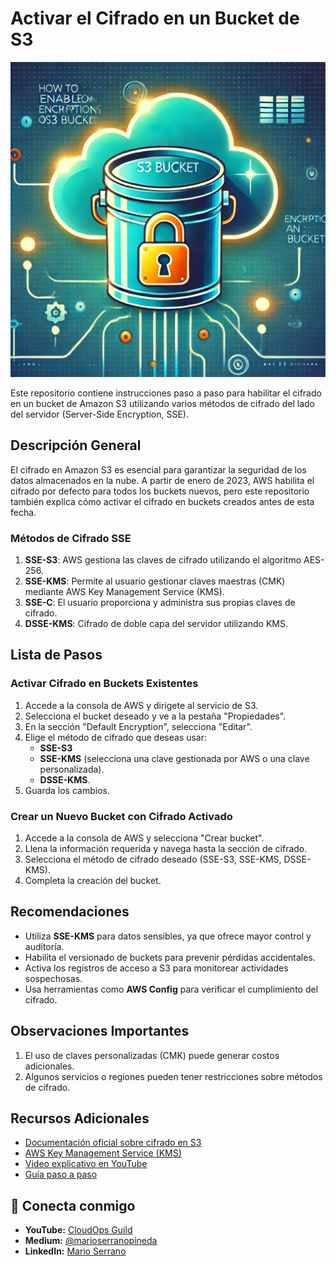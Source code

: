 # Activar el Cifrado en un Bucket de S3

![Activar cifrado en un bucket S3](imagenes/activar_cifrado_bucket.png)

Este repositorio contiene instrucciones paso a paso para habilitar el cifrado en un bucket de Amazon S3 utilizando varios métodos de cifrado del lado del servidor (Server-Side Encryption, SSE).

## Descripción General

El cifrado en Amazon S3 es esencial para garantizar la seguridad de los datos almacenados en la nube. A partir de enero de 2023, AWS habilita el cifrado por defecto para todos los buckets nuevos, pero este repositorio también explica cómo activar el cifrado en buckets creados antes de esta fecha.

### Métodos de Cifrado SSE

1. **SSE-S3**: AWS gestiona las claves de cifrado utilizando el algoritmo AES-256.
2. **SSE-KMS**: Permite al usuario gestionar claves maestras (CMK) mediante AWS Key Management Service (KMS).
3. **SSE-C**: El usuario proporciona y administra sus propias claves de cifrado.
4. **DSSE-KMS**: Cifrado de doble capa del servidor utilizando KMS.

## Lista de Pasos

### Activar Cifrado en Buckets Existentes

1. Accede a la consola de AWS y dirígete al servicio de S3.
2. Selecciona el bucket deseado y ve a la pestaña "Propiedades".
3. En la sección "Default Encryption", selecciona "Editar".
4. Elige el método de cifrado que deseas usar:
   - **SSE-S3**
   - **SSE-KMS** (selecciona una clave gestionada por AWS o una clave personalizada).
   - **DSSE-KMS**.
5. Guarda los cambios.

### Crear un Nuevo Bucket con Cifrado Activado

1. Accede a la consola de AWS y selecciona "Crear bucket".
2. Llena la información requerida y navega hasta la sección de cifrado.
3. Selecciona el método de cifrado deseado (SSE-S3, SSE-KMS, DSSE-KMS).
4. Completa la creación del bucket.

## Recomendaciones

- Utiliza **SSE-KMS** para datos sensibles, ya que ofrece mayor control y auditoría.
- Habilita el versionado de buckets para prevenir pérdidas accidentales.
- Activa los registros de acceso a S3 para monitorear actividades sospechosas.
- Usa herramientas como **AWS Config** para verificar el cumplimiento del cifrado.

## Observaciones Importantes

1. El uso de claves personalizadas (CMK) puede generar costos adicionales.
2. Algunos servicios o regiones pueden tener restricciones sobre métodos de cifrado.

## Recursos Adicionales

- [Documentación oficial sobre cifrado en S3](https://docs.aws.amazon.com/AmazonS3/latest/userguide/serv-side-encryption.html)
- [AWS Key Management Service (KMS)](https://docs.aws.amazon.com/kms/latest/developerguide/overview.html)
- [Video explicativo en YouTube](https://youtu.be/bt_jaJyYLro?si=Jz-TojOEL6g3aSvN)
- [Guía paso a paso](recursos/activar_cifrado_bucket.pdf)

## 🤝 **Conecta conmigo**
- **YouTube:** [CloudOps Guild](https://www.youtube.com/@CloudOpsGuildCommunity)
- **Medium:** [@marioserranopineda](https://medium.com/@marioserranopineda)
- **LinkedIn:** [Mario Serrano](https://www.linkedin.com/in/mario-rodrigo-serrano-pineda/)

